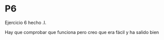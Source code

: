 # P6
Ejercicio 6 hecho
.I.

Hay que comprobar que funciona pero creo que era fácil y ha salido bien

